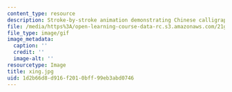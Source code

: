 ```yaml
---
content_type: resource
description: Stroke-by-stroke animation demonstrating Chinese calligraphy.
file: /media/https%3A/open-learning-course-data-rc.s3.amazonaws.com/21g-103-chinese-iii-regular-fall-2003/1d2b66d8d916f2010bff99eb3abd0746_xing.jpg
file_type: image/gif
image_metadata:
  caption: ''
  credit: ''
  image-alt: ''
resourcetype: Image
title: xing.jpg
uid: 1d2b66d8-d916-f201-0bff-99eb3abd0746
---
```

